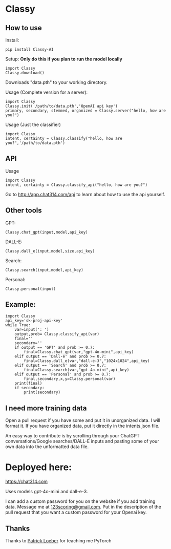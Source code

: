 # Classy
## How to use
Install: 
<pre><code>pip install Classy-AI</code></pre>
Setup: **Only do this if you plan to run the model locally**
<pre><code>import Classy
Classy.download()</code></pre>
Downloads "data.pth" to your working directory.


Usage (Complete version for a server):
<pre><code>import Classy
Classy.init('/path/to/data.pth','OpenAI api key')
primary, secondary, stemmed, organized = Classy.server("hello, how are you?")</code></pre>
Usage (Just the classifier)
<pre><code>import Classy
intent, certainty = Classy.classify("hello, how are you?",'/path/to/data.pth')</code></pre>

## API

Usage
<pre><code>import Classy
intent, certainty = Classy.classify_api("hello, how are you?")</code></pre>


Go to http://app.chat314.com/api to learn about how to use the api yourself.


## Other tools
GPT:<pre><code>Classy.chat_gpt(input,model,api_key)</code></pre>
DALL-E:<pre><code>Classy.dall_e(input,model,size,api_key)</code></pre>
Search:<pre><code>Classy.search(input,model,api_key)</code></pre>
Personal:<pre><code>Classy.personal(input)</code></pre>

## Example:
<pre><code>import Classy
api_key='sk-proj-api-key'
while True:
    var=input(': ')
    output,prob= Classy.classify_api(var)
    final=''
    secondary=''
    if output == 'GPT' and prob >= 0.7:
        final=Classy.chat_gpt(var,"gpt-4o-mini",api_key)
    elif output == 'Dall-e' and prob >= 0.7:
        final=Classy.dall_e(var,"dall-e-3","1024x1024",api_key)
    elif output == 'Search' and prob >= 0.7:
        final=Classy.search(var,"gpt-4o-mini",api_key)
    elif output == 'Personal' and prob >= 0.7:
        final,secondary,x,y=Classy.personal(var)
    print(final)
    if secondary:
        print(secondary)
</code></pre>

## I need more training data

Open a pull request if you have some and put it in unorganized data. I will format it. If you have organized data, put it directly in the intents.json file.

An easy way to contribute is by scrolling through your ChatGPT conversations/Google searches/DALL-E inputs and pasting some of your own data into the unformatted data file.
# Deployed here:
https://chat314.com

Uses models gpt-4o-mini and dall-e-3.

I can add a custom password for you on the website if you add training data. Message me at 123scoring@gmail.com. Put in the description of the pull request that you want a custom password for your Openai key. 


## Thanks
Thanks to [Patrick Loeber](https://github.com/patrickloeber) for teaching me PyTorch
